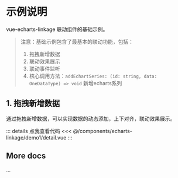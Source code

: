 <script setup>
import LinkageDemo1 from '@/components/echarts-linkage/demo1/index.vue';
</script>

# 示例说明

vue-echarts-linkage 联动组件的基础示例。

> 注意：基础示例包含了最基本的联动功能，包括：
> 1. 拖拽新增数据
> 2. 联动效果展示
> 3. 联动事件监听
> 4. 核心调用方法：`addEchartSeries: (id: string, data: OneDataType) => void` 新增echarts系列

## 1. 拖拽新增数据

通过拖拽新增数据，可以实现数据的动态添加，上下对齐，联动效果展示。

<LinkageDemo1 />

<!-- <details>
<summary>点击查看代码</summary>

<<< ../components/echarts-linkage/demo1/detail.vue

</details> -->

::: details 点我查看代码
<<< @/components/echarts-linkage/demo1/detail.vue
:::


## More docs

...
